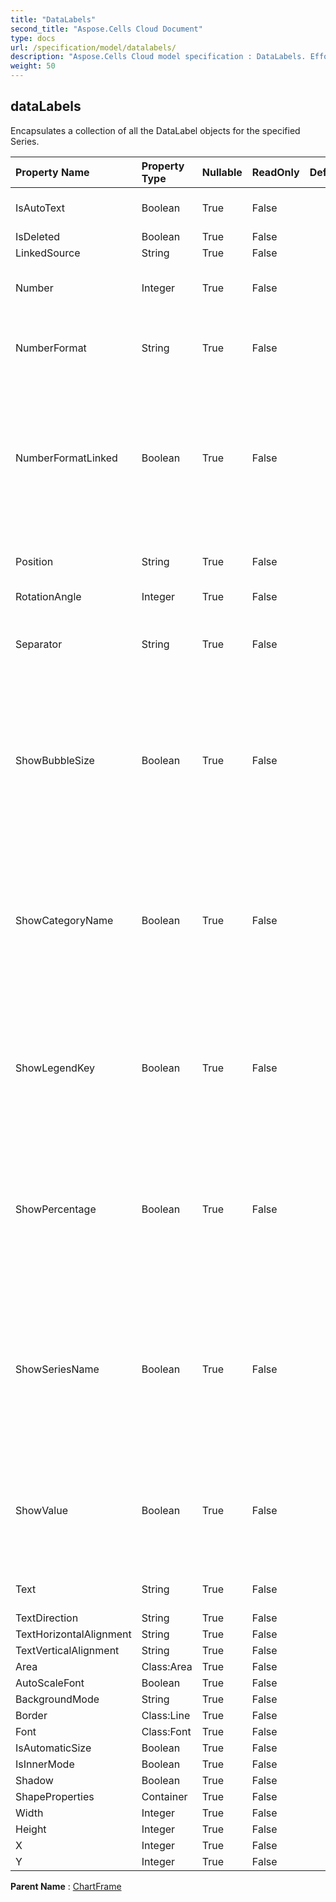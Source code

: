 ```yaml
---
title: "DataLabels"
second_title: "Aspose.Cells Cloud Document"
type: docs
url: /specification/model/datalabels/
description: "Aspose.Cells Cloud model specification : DataLabels. Effortlessly handle Excel and other spreadsheet documents with features like opening, generating, editing, splitting, merging, comparing, and converting."
weight: 50
---
```


## **dataLabels**

Encapsulates a collection of all the DataLabel objects for the specified Series. 

| Property Name | Property Type | Nullable |  ReadOnly | DefaultValue | Description | 
| :- | :- | :- |:- |  :- | :- |
| IsAutoText | Boolean | True |  False |  | Indicates the text is auto generated. |  
| IsDeleted | Boolean | True |  False |  |  |  
| LinkedSource | String | True |  False |  |  |  
| Number | Integer | True |  False |  | Gets and sets the built-in number format. |  
| NumberFormat | String | True |  False |  | Represents the format string for the DataLabels object. |  
| NumberFormatLinked | Boolean | True |  False |  | True if the number format is linked to the cells                         (so that the number format changes in the labels when it changes in the cells). |  
| Position | String | True |  False |  | Represents the position of the data label. |  
| RotationAngle | Integer | True |  False |  |  |  
| Separator | String | True |  False |  | Gets or sets the separator type used for the data labels on a chart. |  
| ShowBubbleSize | Boolean | True |  False |  | Represents a specified chart's data label percentage value display behavior. True displays the percentage value. False to hide. |  
| ShowCategoryName | Boolean | True |  False |  | Represents a specified chart's data label category name display behavior.True to display the category name for the data labels on a chart. False to hide. |  
| ShowLegendKey | Boolean | True |  False |  | Represents a specified chart's data label legend key display behavior.                        True if the data label legend key is visible. |  
| ShowPercentage | Boolean | True |  False |  | Represents a specified chart's data label percentage value display behavior. True displays the percentage value. False to hide. |  
| ShowSeriesName | Boolean | True |  False |  | Returns or sets a Boolean to indicate the series name display behavior for the data labels on a chart.                        True to show the series name. False to hide. |  
| ShowValue | Boolean | True |  False |  | Represents a specified chart's data label values display behavior. True displays the values. False to hide. |  
| Text | String | True |  False |  | Gets or sets the text of data label. |  
| TextDirection | String | True |  False |  |  |  
| TextHorizontalAlignment | String | True |  False |  |  |  
| TextVerticalAlignment | String | True |  False |  |  |  
| Area | Class:Area | True |  False |  |  |  
| AutoScaleFont | Boolean | True |  False |  |  |  
| BackgroundMode | String | True |  False |  |  |  
| Border | Class:Line | True |  False |  |  |  
| Font | Class:Font | True |  False |  |  |  
| IsAutomaticSize | Boolean | True |  False |  |  |  
| IsInnerMode | Boolean | True |  False |  |  |  
| Shadow | Boolean | True |  False |  |  |  
| ShapeProperties | Container | True |  False |  |  |  
| Width | Integer | True |  False |  |  |  
| Height | Integer | True |  False |  |  |  
| X | Integer | True |  False |  |  |  
| Y | Integer | True |  False |  |  |  

**Parent Name** : [ChartFrame](chartframe)

